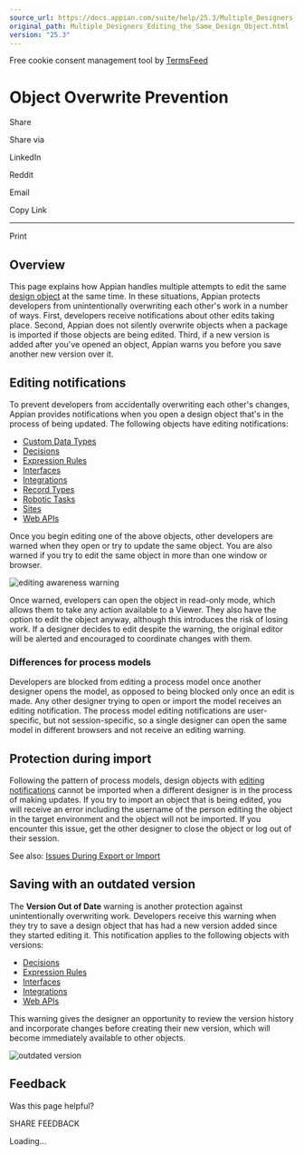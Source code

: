 ```yaml
---
source_url: https://docs.appian.com/suite/help/25.3/Multiple_Designers_Editing_the_Same_Design_Object.html
original_path: Multiple_Designers_Editing_the_Same_Design_Object.html
version: "25.3"
---
```


Free cookie consent management tool by [TermsFeed](https://www.termsfeed.com/)

# Object Overwrite Prevention

Share

Share via

LinkedIn

Reddit

Email

Copy Link

* * *

Print

## Overview

This page explains how Appian handles multiple attempts to edit the same [design object](design-objects.html) at the same time. In these situations, Appian protects developers from unintentionally overwriting each other's work in a number of ways. First, developers receive notifications about other edits taking place. Second, Appian does not silently overwrite objects when a package is imported if those objects are being edited. Third, if a new version is added after you've opened an object, Appian warns you before you save another new version over it.

## Editing notifications

To prevent developers from accidentally overwriting each other's changes, Appian provides notifications when you open a design object that's in the process of being updated. The following objects have editing notifications:

-   [Custom Data Types](Custom_Data_Types.html)
-   [Decisions](Decisions.html)
-   [Expression Rules](Expression_Rules.html)
-   [Interfaces](interface_object.html)
-   [Integrations](Integration_Object.html)
-   [Record Types](Record_Type_Object.html)
-   [Robotic Tasks](rpa-9.17/robotic-task-definition.html)
-   [Sites](Sites.html)
-   [Web APIs](Web_APIs.html)

Once you begin editing one of the above objects, other developers are warned when they open or try to update the same object. You are also warned if you try to edit the same object in more than one window or browser.

![editing awareness warning](images/EditingAwarenessWarning.png)

Once warned, evelopers can open the object in read-only mode, which allows them to take any action available to a Viewer. They also have the option to edit the object anyway, although this introduces the risk of losing work. If a designer decides to edit despite the warning, the original editor will be alerted and encouraged to coordinate changes with them.

### Differences for process models

Developers are blocked from editing a process model once another designer opens the model, as opposed to being blocked only once an edit is made. Any other designer trying to open or import the model receives an editing notification. The process model editing notifications are user-specific, but not session-specific, so a single designer can open the same model in different browsers and not receive an editing warning.

## Protection during import

Following the pattern of process models, design objects with [editing notifications](#editing-notifications) cannot be imported when a different designer is in the process of making updates. If you try to import an object that is being edited, you will receive an error including the username of the person editing the object in the target environment and the object will not be imported. If you encounter this issue, get the other designer to close the object or log out of their session.

See also: [Issues During Export or Import](resolve-deployment-issues.html)

## Saving with an outdated version

The **Version Out of Date** warning is another protection against unintentionally overwriting work. Developers receive this warning when they try to save a design object that has had a new version added since they started editing it. This notification applies to the following objects with versions:

-   [Decisions](Decisions.html)
-   [Expression Rules](Expression_Rules.html)
-   [Interfaces](interface_object.html)
-   [Integrations](Integration_Object.html)
-   [Web APIs](Web_APIs.html)

This warning gives the designer an opportunity to review the version history and incorporate changes before creating their new version, which will become immediately available to other objects.

![outdated version](images/OutdatedVersion.png)

## Feedback

Was this page helpful?

SHARE FEEDBACK

Loading...